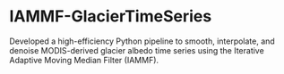 # IAMMF-GlacierTimeSeries
Developed a high-efficiency Python pipeline to smooth, interpolate, and denoise MODIS-derived glacier albedo time series using the Iterative Adaptive Moving Median Filter (IAMMF). 
